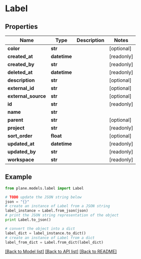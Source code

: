 # Label


## Properties
Name | Type | Description | Notes
------------ | ------------- | ------------- | -------------
**color** | **str** |  | [optional] 
**created_at** | **datetime** |  | [readonly] 
**created_by** | **str** |  | [readonly] 
**deleted_at** | **datetime** |  | [readonly] 
**description** | **str** |  | [optional] 
**external_id** | **str** |  | [optional] 
**external_source** | **str** |  | [optional] 
**id** | **str** |  | [readonly] 
**name** | **str** |  | 
**parent** | **str** |  | [optional] 
**project** | **str** |  | [readonly] 
**sort_order** | **float** |  | [optional] 
**updated_at** | **datetime** |  | [readonly] 
**updated_by** | **str** |  | [readonly] 
**workspace** | **str** |  | [readonly] 

## Example

```python
from plane.models.label import Label

# TODO update the JSON string below
json = "{}"
# create an instance of Label from a JSON string
label_instance = Label.from_json(json)
# print the JSON string representation of the object
print Label.to_json()

# convert the object into a dict
label_dict = label_instance.to_dict()
# create an instance of Label from a dict
label_from_dict = Label.from_dict(label_dict)
```
[[Back to Model list]](../README.md#documentation-for-models) [[Back to API list]](../README.md#documentation-for-api-endpoints) [[Back to README]](../README.md)



